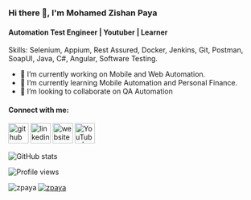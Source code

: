 ### Hi there 👋, I'm Mohamed Zishan Paya
#### Automation Test Engineer | Youtuber | Learner

Skills: Selenium, Appium, Rest Assured, Docker, Jenkins, Git, Postman, SoapUI, Java, C#, Angular, Software Testing.

- 🔭 I’m currently working on Mobile and Web Automation.
- 🌱 I’m currently learning Mobile Automation and Personal Finance.
- 👯 I’m looking to collaborate on QA Automation

#### Connect with me:

[<img src='https://cdn.jsdelivr.net/npm/simple-icons@3.0.1/icons/github.svg' alt='github' height='40'>](https://github.com/zpaya) [<img src='https://cdn.jsdelivr.net/npm/simple-icons@3.0.1/icons/linkedin.svg' alt='linkedin' height='40'>](https://www.linkedin.com/in/zpaya/) [<img src='https://cdn.jsdelivr.net/npm/simple-icons@3.0.1/icons/icloud.svg' alt='website' height='40'>](https://qalititude.blogspot.com/) [<img src='https://cdn.jsdelivr.net/npm/simple-icons@3.0.1/icons/youtube.svg' alt='YouTube | Payazee' height='40'>](https://youtube.com/c/payazee)

![GitHub stats](https://github-readme-stats.vercel.app/api?username=zpaya&show_icons=true)

![Profile views](https://gpvc.arturio.dev/zpaya)
<p><img align="left" src="https://github-readme-stats.vercel.app/api/top-langs?username=zpaya&show_icons=true&locale=en&layout=compact" alt="zpaya" /></p>

<p align="left"> <a href="https://github.com/ryo-ma/github-profile-trophy"><img src="https://github-profile-trophy.vercel.app/?username=zpaya&theme=onedark" alt="zpaya" /></a> </p>

